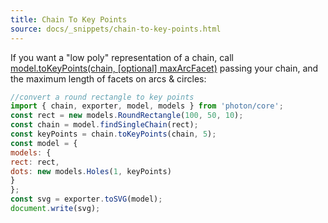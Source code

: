 ```yaml
---
title: Chain To Key Points
source: docs/_snippets/chain-to-key-points.html
---
```


If you want a "low poly" representation of a chain, call
[model.toKeyPoints(chain, [optional] maxArcFacet)](/docs/api/modules/chain.html#tokeypoints)
passing your chain, and the maximum length of facets on arcs & circles:
```javascript
//convert a round rectangle to key points
import { chain, exporter, model, models } from 'photon/core';
const rect = new models.RoundRectangle(100, 50, 10);
const chain = model.findSingleChain(rect);
const keyPoints = chain.toKeyPoints(chain, 5);
const model = {
models: {
rect: rect,
dots: new models.Holes(1, keyPoints)
}
};
const svg = exporter.toSVG(model);
document.write(svg);
```
